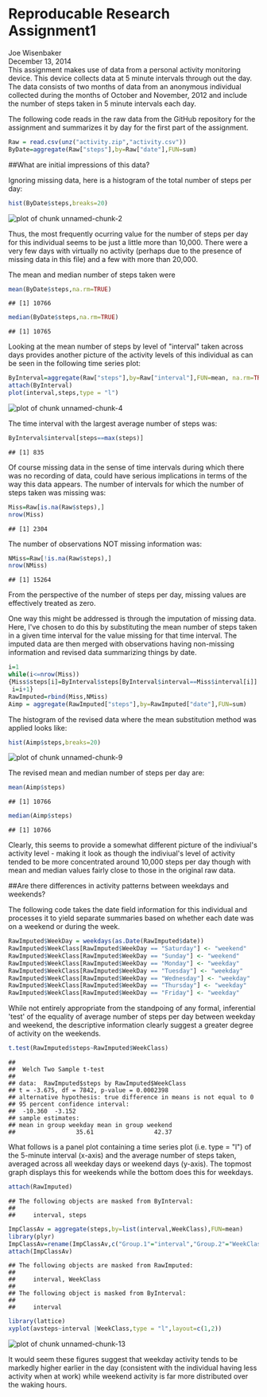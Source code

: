 # Reproducable Research Assignment1
Joe Wisenbaker  
December 13, 2014  
This assignment makes use of data from a personal activity monitoring device. This device collects data at 5 minute intervals through out the day. The data consists of two months of data from an anonymous individual collected during the months of October and November, 2012 and include the number of steps taken in 5 minute intervals each day.

The following code reads in the raw data from the GitHub repository for the assignment and summarizes it by day for the first part of the assignment.


```r
Raw = read.csv(unz("activity.zip","activity.csv"))
ByDate=aggregate(Raw["steps"],by=Raw["date"],FUN=sum) 
```
##What are initial impressions of this data?

Ignoring missing data, here is a histogram of the total number of steps per day:


```r
hist(ByDate$steps,breaks=20)
```

![plot of chunk unnamed-chunk-2](./Assignment1_files/figure-html/unnamed-chunk-2.png) 

Thus, the most frequently ocurring value for the number of steps per day for this individual seems to be just a little more than 10,000. There were a very few days with virtually no activity (perhaps due to the presence of missing data in this file) and a few with more than 20,000.

The mean and median number of steps taken were


```r
mean(ByDate$steps,na.rm=TRUE)
```

```
## [1] 10766
```

```r
median(ByDate$steps,na.rm=TRUE)
```

```
## [1] 10765
```

Looking at the mean number of steps by level of "interval" taken across days provides another picture of the activity levels of this individual as can be seen in the following time series plot:


```r
ByInterval=aggregate(Raw["steps"],by=Raw["interval"],FUN=mean, na.rm=TRUE)
attach(ByInterval)
plot(interval,steps,type = "l")
```

![plot of chunk unnamed-chunk-4](./Assignment1_files/figure-html/unnamed-chunk-4.png) 

The time interval with the largest average number of steps was:

```r
ByInterval$interval[steps==max(steps)]
```

```
## [1] 835
```

Of course missing data in the sense of time intervals during which there was no recording of data, could have serious implications in terms of the way this data appears. The number of intervals for which the number of steps taken was missing was:

```r
Miss=Raw[is.na(Raw$steps),]
nrow(Miss)
```

```
## [1] 2304
```

The number of observations NOT missing information was:

```r
NMiss=Raw[!is.na(Raw$steps),]
nrow(NMiss)
```

```
## [1] 15264
```
From the perspective of the number of steps per day, missing values are effectively treated as zero.

One way this might be addressed is through the imputation of missing data. Here, I've chosen to do this by substituting the mean number of steps taken in a given time interval for the value missing for that time interval. The imputed data are then merged with observations having non-missing information and revised data summarizing things by date.



```r
i=1
while(i<=nrow(Miss))
{Miss$steps[i]=ByInterval$steps[ByInterval$interval==Miss$interval[i]]
 i=i+1}
RawImputed=rbind(Miss,NMiss)
Aimp = aggregate(RawImputed["steps"],by=RawImputed["date"],FUN=sum)
```
The histogram of the revised data where the mean substitution method was applied looks like:

```r
hist(Aimp$steps,breaks=20)
```

![plot of chunk unnamed-chunk-9](./Assignment1_files/figure-html/unnamed-chunk-9.png) 

The revised mean and median number of steps per day are:

```r
mean(Aimp$steps)
```

```
## [1] 10766
```

```r
median(Aimp$steps)
```

```
## [1] 10766
```
Clearly, this seems to provide a somewhat different picture of the indiviual's activity level - making it look as though the indiviual's level of activity tended to be  more concentrated around 10,000 steps per day though with mean and median values fairly close to those in the original raw data.

##Are there differences in activity patterns between weekdays and weekends?

The following code takes the date field information for this individual and processes it to yield separate summaries based on whether each date was on a weekend or during the week.


```r
RawImputed$WeekDay = weekdays(as.Date(RawImputed$date))
RawImputed$WeekClass[RawImputed$WeekDay == "Saturday"] <- "weekend"
RawImputed$WeekClass[RawImputed$WeekDay == "Sunday"] <- "weekend"
RawImputed$WeekClass[RawImputed$WeekDay == "Monday"] <- "weekday"
RawImputed$WeekClass[RawImputed$WeekDay == "Tuesday"] <- "weekday"
RawImputed$WeekClass[RawImputed$WeekDay == "Wednesday"] <- "weekday"
RawImputed$WeekClass[RawImputed$WeekDay == "Thursday"] <- "weekday"
RawImputed$WeekClass[RawImputed$WeekDay == "Friday"] <- "weekday"
```

While not entirely appropriate from the standpoing of any formal, inferential 'test' of the equality of average number of steps per day between weekday and weekend, the descriptive information clearly suggest a greater degree of activity on the weekends.


```r
t.test(RawImputed$steps~RawImputed$WeekClass)
```

```
## 
## 	Welch Two Sample t-test
## 
## data:  RawImputed$steps by RawImputed$WeekClass
## t = -3.675, df = 7842, p-value = 0.0002398
## alternative hypothesis: true difference in means is not equal to 0
## 95 percent confidence interval:
##  -10.360  -3.152
## sample estimates:
## mean in group weekday mean in group weekend 
##                 35.61                 42.37
```

What follows is a panel plot containing a time series plot (i.e. type = "l") of the 5-minute interval (x-axis) and the average number of steps taken, averaged across all weekday days or weekend days (y-axis). The topmost graph displays this for weekends while the bottom does this for weekdays.


```r
attach(RawImputed)
```

```
## The following objects are masked from ByInterval:
## 
##     interval, steps
```

```r
ImpClassAv = aggregate(steps,by=list(interval,WeekClass),FUN=mean)
library(plyr)
ImpClassAv=rename(ImpClassAv,c("Group.1"="interval","Group.2"="WeekClass","x"="avsteps"))
attach(ImpClassAv)
```

```
## The following objects are masked from RawImputed:
## 
##     interval, WeekClass
## 
## The following object is masked from ByInterval:
## 
##     interval
```

```r
library(lattice)
xyplot(avsteps~interval |WeekClass,type = "l",layout=c(1,2))
```

![plot of chunk unnamed-chunk-13](./Assignment1_files/figure-html/unnamed-chunk-13.png) 

It would seem these figures suggest that weekday activity tends to be markedly higher earlier in the day (consistent with the individual having less activity when at work) while weekend activity is far more distributed over the waking hours.
